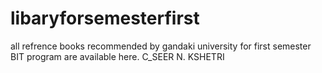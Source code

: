 # libaryforsemesterfirst
all refrence books recommended by gandaki university for first semester BIT program are  available here. 
C_SEER N. KSHETRI
